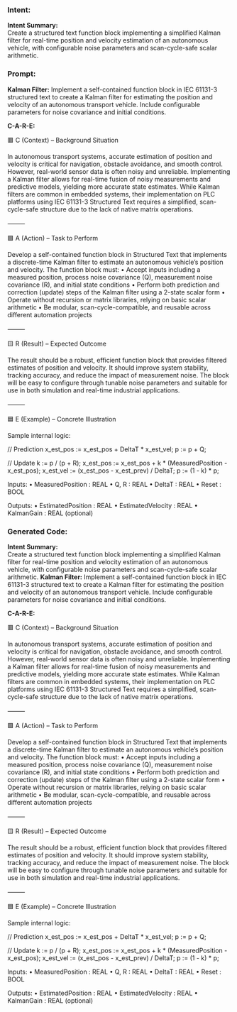 ### Intent:
**Intent Summary:**  
Create a structured text function block implementing a simplified Kalman filter for real-time position and velocity estimation of an autonomous vehicle, with configurable noise parameters and scan-cycle-safe scalar arithmetic.

### Prompt:
**Kalman Filter:**
Implement a self-contained function block in IEC 61131-3 structured text to create a Kalman filter for estimating the position and velocity of an autonomous transport vehicle. Include configurable parameters for noise covariance and initial conditions.

**C-A-R-E:**

🟥 C (Context) – Background Situation

In autonomous transport systems, accurate estimation of position and velocity is critical for navigation, obstacle avoidance, and smooth control. However, real-world sensor data is often noisy and unreliable. Implementing a Kalman filter allows for real-time fusion of noisy measurements and predictive models, yielding more accurate state estimates. While Kalman filters are common in embedded systems, their implementation on PLC platforms using IEC 61131-3 Structured Text requires a simplified, scan-cycle-safe structure due to the lack of native matrix operations.

⸻

🟩 A (Action) – Task to Perform

Develop a self-contained function block in Structured Text that implements a discrete-time Kalman filter to estimate an autonomous vehicle’s position and velocity. The function block must:
	•	Accept inputs including a measured position, process noise covariance (Q), measurement noise covariance (R), and initial state conditions
	•	Perform both prediction and correction (update) steps of the Kalman filter using a 2-state scalar form
	•	Operate without recursion or matrix libraries, relying on basic scalar arithmetic
	•	Be modular, scan-cycle-compatible, and reusable across different automation projects

⸻

🟨 R (Result) – Expected Outcome

The result should be a robust, efficient function block that provides filtered estimates of position and velocity. It should improve system stability, tracking accuracy, and reduce the impact of measurement noise. The block will be easy to configure through tunable noise parameters and suitable for use in both simulation and real-time industrial applications.

⸻

🟦 E (Example) – Concrete Illustration

Sample internal logic:

// Prediction
x_est_pos := x_est_pos + DeltaT * x_est_vel;
p := p + Q;

// Update
k := p / (p + R);
x_est_pos := x_est_pos + k * (MeasuredPosition - x_est_pos);
x_est_vel := (x_est_pos - x_est_prev) / DeltaT;
p := (1 - k) * p;

Inputs:
	•	MeasuredPosition : REAL
	•	Q, R : REAL
	•	DeltaT : REAL
	•	Reset : BOOL

Outputs:
	•	EstimatedPosition : REAL
	•	EstimatedVelocity : REAL
	•	KalmanGain : REAL (optional)

### Generated Code:
**Intent Summary:**  
Create a structured text function block implementing a simplified Kalman filter for real-time position and velocity estimation of an autonomous vehicle, with configurable noise parameters and scan-cycle-safe scalar arithmetic.
**Kalman Filter:**
Implement a self-contained function block in IEC 61131-3 structured text to create a Kalman filter for estimating the position and velocity of an autonomous transport vehicle. Include configurable parameters for noise covariance and initial conditions.

**C-A-R-E:**

🟥 C (Context) – Background Situation

In autonomous transport systems, accurate estimation of position and velocity is critical for navigation, obstacle avoidance, and smooth control. However, real-world sensor data is often noisy and unreliable. Implementing a Kalman filter allows for real-time fusion of noisy measurements and predictive models, yielding more accurate state estimates. While Kalman filters are common in embedded systems, their implementation on PLC platforms using IEC 61131-3 Structured Text requires a simplified, scan-cycle-safe structure due to the lack of native matrix operations.

⸻

🟩 A (Action) – Task to Perform

Develop a self-contained function block in Structured Text that implements a discrete-time Kalman filter to estimate an autonomous vehicle’s position and velocity. The function block must:
	•	Accept inputs including a measured position, process noise covariance (Q), measurement noise covariance (R), and initial state conditions
	•	Perform both prediction and correction (update) steps of the Kalman filter using a 2-state scalar form
	•	Operate without recursion or matrix libraries, relying on basic scalar arithmetic
	•	Be modular, scan-cycle-compatible, and reusable across different automation projects

⸻

🟨 R (Result) – Expected Outcome

The result should be a robust, efficient function block that provides filtered estimates of position and velocity. It should improve system stability, tracking accuracy, and reduce the impact of measurement noise. The block will be easy to configure through tunable noise parameters and suitable for use in both simulation and real-time industrial applications.

⸻

🟦 E (Example) – Concrete Illustration

Sample internal logic:

// Prediction
x_est_pos := x_est_pos + DeltaT * x_est_vel;
p := p + Q;

// Update
k := p / (p + R);
x_est_pos := x_est_pos + k * (MeasuredPosition - x_est_pos);
x_est_vel := (x_est_pos - x_est_prev) / DeltaT;
p := (1 - k) * p;

Inputs:
	•	MeasuredPosition : REAL
	•	Q, R : REAL
	•	DeltaT : REAL
	•	Reset : BOOL

Outputs:
	•	EstimatedPosition : REAL
	•	EstimatedVelocity : REAL
	•	KalmanGain : REAL (optional)
